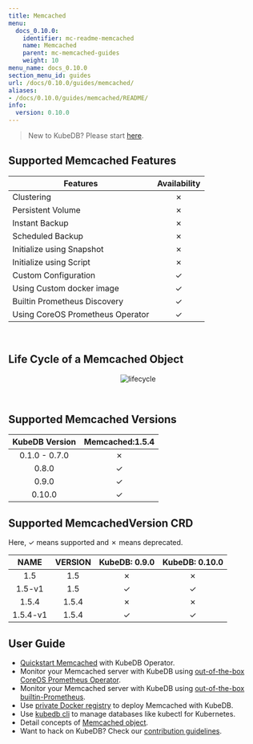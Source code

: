 ```yaml
---
title: Memcached
menu:
  docs_0.10.0:
    identifier: mc-readme-memcached
    name: Memcached
    parent: mc-memcached-guides
    weight: 10
menu_name: docs_0.10.0
section_menu_id: guides
url: /docs/0.10.0/guides/memcached/
aliases:
- /docs/0.10.0/guides/memcached/README/
info:
  version: 0.10.0
---
```


> New to KubeDB? Please start [here](/docs/0.10.0/concepts/README).

## Supported Memcached Features

|             Features             | Availability |
| -------------------------------- | :----------: |
| Clustering                       |   &#10007;   |
| Persistent Volume                |   &#10007;   |
| Instant Backup                   |   &#10007;   |
| Scheduled Backup                 |   &#10007;   |
| Initialize using Snapshot        |   &#10007;   |
| Initialize using Script          |   &#10007;   |
| Custom Configuration             |   &#10003;   |
| Using Custom docker image        |   &#10003;   |
| Builtin Prometheus Discovery     |   &#10003;   |
| Using CoreOS Prometheus Operator |   &#10003;   |

<br/>

## Life Cycle of a Memcached Object

<p align="center">
  <img alt="lifecycle"  src="/docs/0.10.0/images/memcached/memcached-lifecycle.png">
</p>

<br/>

## Supported Memcached Versions

| KubeDB Version | Memcached:1.5.4 |
| :------------: | :-------------: |
| 0.1.0 - 0.7.0  |    &#10007;     |
|     0.8.0      |    &#10003;     |
|     0.9.0      |    &#10003;     |
|     0.10.0     |    &#10003;     |

## Supported MemcachedVersion CRD

Here, &#10003; means supported and &#10007; means deprecated.

|   NAME   | VERSION | KubeDB: 0.9.0 | KubeDB: 0.10.0 |
| :------: | :-----: | :-----------: | :------------: |
|   1.5    |   1.5   |   &#10007;    |    &#10007;    |
|  1.5-v1  |   1.5   |   &#10003;    |    &#10003;    |
|  1.5.4   |  1.5.4  |   &#10007;    |    &#10007;    |
| 1.5.4-v1 |  1.5.4  |   &#10003;    |    &#10003;    |

## User Guide

- [Quickstart Memcached](/docs/0.10.0/guides/memcached/quickstart/quickstart) with KubeDB Operator.
- Monitor your Memcached server with KubeDB using [out-of-the-box CoreOS Prometheus Operator](/docs/0.10.0/guides/memcached/monitoring/using-coreos-prometheus-operator).
- Monitor your Memcached server with KubeDB using [out-of-the-box builtin-Prometheus](/docs/0.10.0/guides/memcached/monitoring/using-builtin-prometheus).
- Use [private Docker registry](/docs/0.10.0/guides/memcached/private-registry/using-private-registry) to deploy Memcached with KubeDB.
- Use [kubedb cli](/docs/0.10.0/guides/memcached/cli/cli) to manage databases like kubectl for Kubernetes.
- Detail concepts of [Memcached object](/docs/0.10.0/concepts/databases/memcached).
- Want to hack on KubeDB? Check our [contribution guidelines](/docs/0.10.0/CONTRIBUTING).
